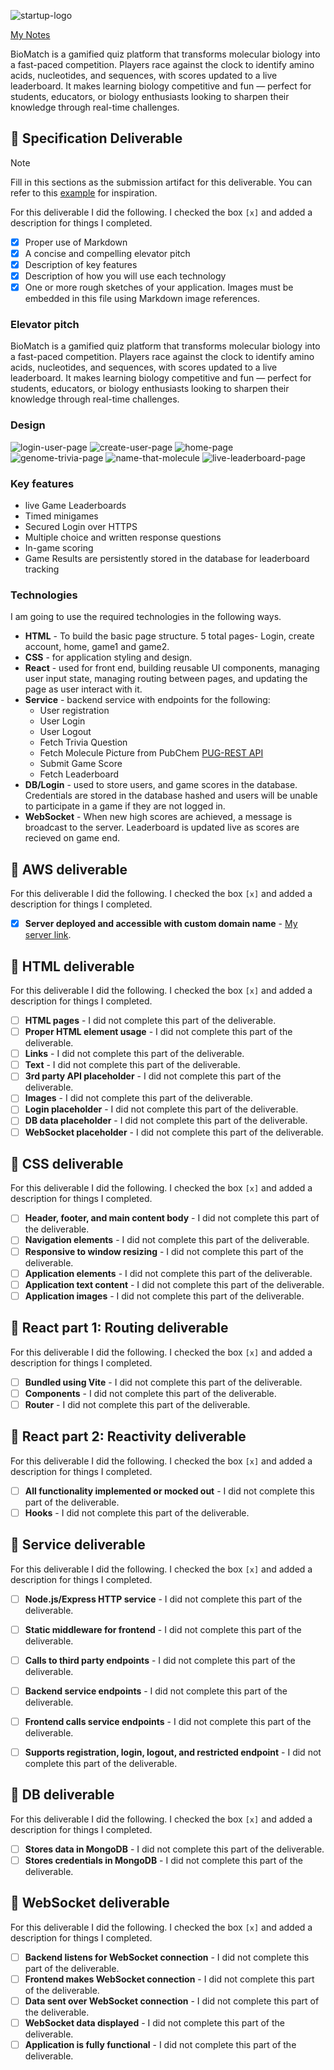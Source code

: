 ![startup-logo](images/StartupLogo.svg)

[My Notes](notes.md)

BioMatch is a gamified quiz platform that transforms molecular biology into a fast-paced competition. Players race against the clock to identify amino acids, nucleotides, and sequences, with scores updated to a live leaderboard. It makes learning biology competitive and fun — perfect for students, educators, or biology enthusiasts looking to sharpen their knowledge through real-time challenges.


## 🚀 Specification Deliverable

> [!NOTE]
>  Fill in this sections as the submission artifact for this deliverable. You can refer to this [example](https://github.com/webprogramming260/startup-example/blob/main/README.md) for inspiration.

For this deliverable I did the following. I checked the box `[x]` and added a description for things I completed.

- [x] Proper use of Markdown
- [x] A concise and compelling elevator pitch
- [x] Description of key features
- [x] Description of how you will use each technology
- [x] One or more rough sketches of your application. Images must be embedded in this file using Markdown image references.

### Elevator pitch

BioMatch is a gamified quiz platform that transforms molecular biology into a fast-paced competition. Players race against the clock to identify amino acids, nucleotides, and sequences, with scores updated to a live leaderboard. It makes learning biology competitive and fun — perfect for students, educators, or biology enthusiasts looking to sharpen their knowledge through real-time challenges.

### Design

![login-user-page](assets/images/LoginPage.png)
![create-user-page](assets/images/AccountCreationPage.png)
![home-page](assets/images/HomePage.png)
![genome-trivia-page](assets/images/GenomeTriviaPage.png)
![name-that-molecule](assets/images/NameThatMoleculePage.png)
![live-leaderboard-page](assets/images/LeaderboardPage.png)



<!-- ```mermaid
sequenceDiagram
    actor You
    actor Website
    You->>Website: Replace this with your design
``` -->

### Key features

- live Game Leaderboards
- Timed minigames
- Secured Login over HTTPS
- Multiple choice and written response questions
- In-game scoring
- Game Results are persistently stored in the database for leaderboard tracking

### Technologies

I am going to use the required technologies in the following ways.

- **HTML** - To build the basic page structure. 5 total pages- Login, create account, home, game1 and game2.
- **CSS** - for application styling and design. 
- **React** - used for front end, building reusable UI components, managing user input state, managing routing between pages, and updating the page as user interact with it. 
- **Service** - backend service with endpoints for the following:
    - User registration
    - User Login
    - User Logout
    - Fetch Trivia Question
    - Fetch Molecule Picture from PubChem [PUG-REST API](https://pubchem.ncbi.nlm.nih.gov/docs/pug-rest)
    - Submit Game Score
    - Fetch Leaderboard 
- **DB/Login** - used to store users, and game scores in the database. Credentials are stored in the database hashed and users will be unable to participate in a game if they are not logged in. 
- **WebSocket** - When new high scores are achieved, a message is broadcast to the server. Leaderboard is updated live as scores are recieved on game end. 

## 🚀 AWS deliverable

For this deliverable I did the following. I checked the box `[x]` and added a description for things I completed.

- [x] **Server deployed and accessible with custom domain name** - [My server link](https://biomatchgames.click).

## 🚀 HTML deliverable

For this deliverable I did the following. I checked the box `[x]` and added a description for things I completed.

- [ ] **HTML pages** - I did not complete this part of the deliverable.
- [ ] **Proper HTML element usage** - I did not complete this part of the deliverable.
- [ ] **Links** - I did not complete this part of the deliverable.
- [ ] **Text** - I did not complete this part of the deliverable.
- [ ] **3rd party API placeholder** - I did not complete this part of the deliverable.
- [ ] **Images** - I did not complete this part of the deliverable.
- [ ] **Login placeholder** - I did not complete this part of the deliverable.
- [ ] **DB data placeholder** - I did not complete this part of the deliverable.
- [ ] **WebSocket placeholder** - I did not complete this part of the deliverable.

## 🚀 CSS deliverable

For this deliverable I did the following. I checked the box `[x]` and added a description for things I completed.

- [ ] **Header, footer, and main content body** - I did not complete this part of the deliverable.
- [ ] **Navigation elements** - I did not complete this part of the deliverable.
- [ ] **Responsive to window resizing** - I did not complete this part of the deliverable.
- [ ] **Application elements** - I did not complete this part of the deliverable.
- [ ] **Application text content** - I did not complete this part of the deliverable.
- [ ] **Application images** - I did not complete this part of the deliverable.

## 🚀 React part 1: Routing deliverable

For this deliverable I did the following. I checked the box `[x]` and added a description for things I completed.

- [ ] **Bundled using Vite** - I did not complete this part of the deliverable.
- [ ] **Components** - I did not complete this part of the deliverable.
- [ ] **Router** - I did not complete this part of the deliverable.

## 🚀 React part 2: Reactivity deliverable

For this deliverable I did the following. I checked the box `[x]` and added a description for things I completed.

- [ ] **All functionality implemented or mocked out** - I did not complete this part of the deliverable.
- [ ] **Hooks** - I did not complete this part of the deliverable.

## 🚀 Service deliverable

For this deliverable I did the following. I checked the box `[x]` and added a description for things I completed.

- [ ] **Node.js/Express HTTP service** - I did not complete this part of the deliverable.
- [ ] **Static middleware for frontend** - I did not complete this part of the deliverable.
- [ ] **Calls to third party endpoints** - I did not complete this part of the deliverable.
- [ ] **Backend service endpoints** - I did not complete this part of the deliverable.
- [ ] **Frontend calls service endpoints** - I did not complete this part of the deliverable.
- [ ] **Supports registration, login, logout, and restricted endpoint** - I did not complete this part of the deliverable.


## 🚀 DB deliverable

For this deliverable I did the following. I checked the box `[x]` and added a description for things I completed.

- [ ] **Stores data in MongoDB** - I did not complete this part of the deliverable.
- [ ] **Stores credentials in MongoDB** - I did not complete this part of the deliverable.

## 🚀 WebSocket deliverable

For this deliverable I did the following. I checked the box `[x]` and added a description for things I completed.

- [ ] **Backend listens for WebSocket connection** - I did not complete this part of the deliverable.
- [ ] **Frontend makes WebSocket connection** - I did not complete this part of the deliverable.
- [ ] **Data sent over WebSocket connection** - I did not complete this part of the deliverable.
- [ ] **WebSocket data displayed** - I did not complete this part of the deliverable.
- [ ] **Application is fully functional** - I did not complete this part of the deliverable.
